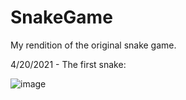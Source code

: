 # SnakeGame
My rendition of the original snake game.

4/20/2021 - The first snake:

![image](https://user-images.githubusercontent.com/56971161/115422165-7e966180-a1b1-11eb-807f-5930c3c10ea2.png)

